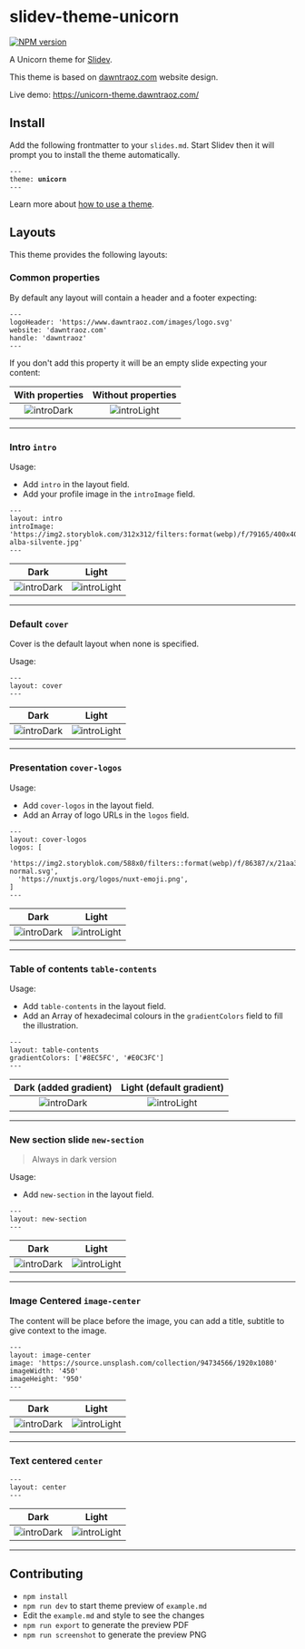 # slidev-theme-unicorn

[![NPM version](https://img.shields.io/npm/v/slidev-theme-unicorn?color=3AB9D4&label=)](https://www.npmjs.com/package/slidev-theme-unicorn)

A Unicorn theme for [Slidev](https://github.com/slidevjs/slidev).

This theme is based on [dawntraoz.com](https://www.dawntraoz.com/) website design.

Live demo: https://unicorn-theme.dawntraoz.com/

## Install

Add the following frontmatter to your `slides.md`. Start Slidev then it will prompt you to install the theme automatically.

<pre><code>---
theme: <b>unicorn</b>
---</code></pre>

Learn more about [how to use a theme](https://sli.dev/themes/use).

## Layouts

This theme provides the following layouts:

### Common properties

By default any layout will contain a header and a footer expecting:

```
---
logoHeader: 'https://www.dawntraoz.com/images/logo.svg'
website: 'dawntraoz.com'
handle: 'dawntraoz'
---
```

If you don't add this property it will be an empty slide expecting your content:

With properties            | Without properties 
:-------------------------:|:-------------------------:
![introDark](https://raw.githubusercontent.com/Dawntraoz/slidev-theme-unicorn/master/screenshots/dark-theme-center.png) | ![introLight](https://raw.githubusercontent.com/Dawntraoz/slidev-theme-unicorn/master/screenshots/dark-theme-center-without-header-footer.png)

---

### Intro `intro`

Usage:

- Add `intro` in the layout field.
- Add your profile image in the `introImage` field.

```
---
layout: intro
introImage: 'https://img2.storyblok.com/312x312/filters:format(webp)/f/79165/400x400/1082ff0d24/dawntraoz-alba-silvente.jpg'
---
```

Dark                       | Light
:-------------------------:|:-------------------------:
![introDark](https://raw.githubusercontent.com/Dawntraoz/slidev-theme-unicorn/master/screenshots/dark-theme-intro.png) | ![introLight](https://raw.githubusercontent.com/Dawntraoz/slidev-theme-unicorn/master/screenshots/light-theme-intro.png)

---

### Default `cover`

Cover is the default layout when none is specified.

Usage:

```
---
layout: cover
---
```

Dark                       | Light
:-------------------------:|:-------------------------:
![introDark](https://raw.githubusercontent.com/Dawntraoz/slidev-theme-unicorn/master/screenshots/dark-theme-cover.png) | ![introLight](https://raw.githubusercontent.com/Dawntraoz/slidev-theme-unicorn/master/screenshots/light-theme-cover.png)

---

### Presentation `cover-logos`

Usage:

- Add `cover-logos` in the layout field.
- Add an Array of logo URLs in the `logos` field.

```
---
layout: cover-logos
logos: [
  'https://img2.storyblok.com/588x0/filters::format(webp)/f/86387/x/21aa32ed18/logo-normal.svg',
  'https://nuxtjs.org/logos/nuxt-emoji.png',
]
---
```

Dark                       | Light
:-------------------------:|:-------------------------:
![introDark](https://raw.githubusercontent.com/Dawntraoz/slidev-theme-unicorn/master/screenshots/dark-theme-cover-logos.png) | ![introLight](https://raw.githubusercontent.com/Dawntraoz/slidev-theme-unicorn/master/screenshots/light-theme-cover-logos.png)

---

### Table of contents `table-contents`

Usage:

- Add `table-contents` in the layout field.
- Add an Array of hexadecimal colours in the `gradientColors` field to fill the illustration.

```
---
layout: table-contents
gradientColors: ['#8EC5FC', '#E0C3FC']
---
```

Dark (added gradient)      | Light (default gradient)
:-------------------------:|:-------------------------:
![introDark](https://raw.githubusercontent.com/Dawntraoz/slidev-theme-unicorn/master/screenshots/dark-theme-table-content.png) | ![introLight](https://raw.githubusercontent.com/Dawntraoz/slidev-theme-unicorn/master/screenshots/light-theme-table-content.png)

---

### New section slide `new-section`

> Always in dark version

Usage:

- Add `new-section` in the layout field.

```
---
layout: new-section
---
```

Dark                       | Light
:-------------------------:|:-------------------------:
![introDark](https://raw.githubusercontent.com/Dawntraoz/slidev-theme-unicorn/master/screenshots/new-section.png) | ![introLight](https://raw.githubusercontent.com/Dawntraoz/slidev-theme-unicorn/master/screenshots/new-section.png)

---

### Image Centered `image-center`

The content will be place before the image, you can add a title, subtitle to give context to the image.

```
---
layout: image-center
image: 'https://source.unsplash.com/collection/94734566/1920x1080'
imageWidth: '450'
imageHeight: '950'
---
```

Dark                       | Light
:-------------------------:|:-------------------------:
![introDark](https://raw.githubusercontent.com/Dawntraoz/slidev-theme-unicorn/master/screenshots/dark-theme-image-centered.png) | ![introLight](https://raw.githubusercontent.com/Dawntraoz/slidev-theme-unicorn/master/screenshots/light-theme-image-center.png)

---

### Text centered `center`

```
---
layout: center
---
```

Dark                       | Light
:-------------------------:|:-------------------------:
![introDark](https://raw.githubusercontent.com/Dawntraoz/slidev-theme-unicorn/master/screenshots/dark-theme-center.png) | ![introLight](https://raw.githubusercontent.com/Dawntraoz/slidev-theme-unicorn/master/screenshots/light-theme-center.png)

---

## Contributing

- `npm install`
- `npm run dev` to start theme preview of `example.md`
- Edit the `example.md` and style to see the changes
- `npm run export` to generate the preview PDF
- `npm run screenshot` to generate the preview PNG
